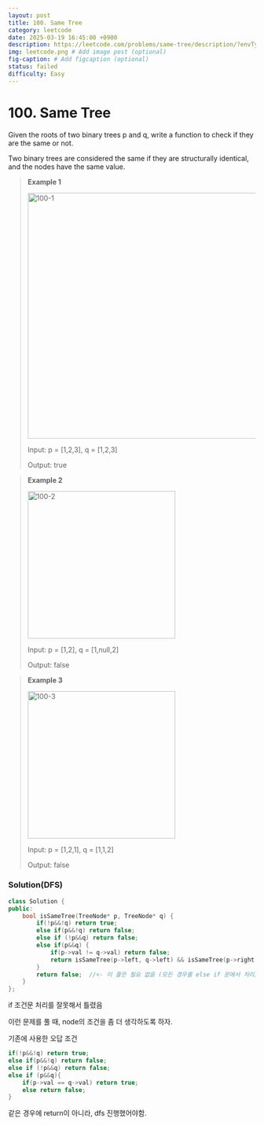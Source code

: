 ```yaml
---
layout: post
title: 100. Same Tree
category: leetcode
date: 2025-03-19 16:45:00 +0900
description: https://leetcode.com/problems/same-tree/description/?envType=study-plan-v2&envId=top-interview-150
img: leetcode.png # Add image post (optional)
fig-caption: # Add figcaption (optional)
status: failed
difficulty: Easy
---
```


# 100. Same Tree

Given the roots of two binary trees p and q, write a function to check if they are the same or not.

Two binary trees are considered the same if they are structurally identical, and the nodes have the same value.

 

> **Example 1**
>
> <img src="../imgs/100-1.jpg" alt="100-1" width="500"/>
> 
> Input: p = [1,2,3], q = [1,2,3]
> 
> Output: true

> **Example 2**
>
> <img src="../imgs/100-2.jpg" alt="100-2" width="300"/>
> 
> Input: p = [1,2], q = [1,null,2]
> 
> Output: false

> **Example 3**
> 
> <img src="../imgs/100-3.jpg" alt="100-3" width="300"/>
> 
> Input: p = [1,2,1], q = [1,1,2]
> 
> Output: false


### Solution(DFS)
```cpp
class Solution {
public:
    bool isSameTree(TreeNode* p, TreeNode* q) {
        if(!p&&!q) return true;
        else if(p&&!q) return false;
        else if (!p&&q) return false;
        else if(p&&q) { 
            if(p->val != q->val) return false;
            return isSameTree(p->left, q->left) && isSameTree(p->right, q->right); //값이 같으면 추가 진행
        }
        return false;  //<- 이 줄은 필요 없음 (모든 경우를 else if 문에서 처리)
    }
};
```

if 조건문 처리를 잘못해서 틀렸음 

이런 문제를 풀 때, node의 조건을 좀 더 생각하도록 하자. 

기존에 사용한 오답 조건
```cpp
if(!p&&!q) return true;
else if(p&&!q) return false;
else if (!p&&q) return false;
else if (p&&q){
    if(p->val == q->val) return true;
    else return false;
}
```

같은 경우에 return이 아니라, dfs 진행했어야함.